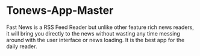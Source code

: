 # Tonews-App-Master
Fast News is a RSS Feed Reader but unlike other feature rich news readers, 
it will bring you directly to the news without wasting any time messing around with the user interface or news loading. 
It is the best app for the daily reader.
